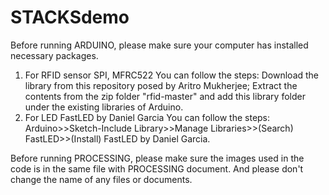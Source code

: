 # STACKSdemo
Before running ARDUINO, please make sure your computer has installed necessary packages.
1. For RFID sensor
    SPI, MFRC522
    You can follow the steps:
    Download the library from this repository posed by Aritro Mukherjee;
    Extract the contents from the zip folder "rfid-master" and add this library folder under the existing libraries of Arduino.
2. For LED
    FastLED by Daniel Garcia
    You can follow the steps:
    Arduino>>Sketch-Include Library>>Manage Libraries>>(Search) FastLED>>(Install) FastLED by Daniel Garcia.

Before running PROCESSING, please make sure the images used in the code is in the same file with PROCESSING document. And please don't change the name of any files or documents. 
